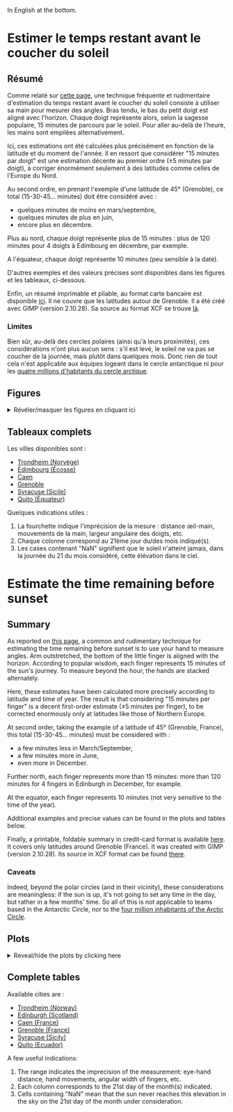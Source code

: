In English at the bottom.

# Estimer le temps restant avant le coucher du soleil

## Résumé

Comme relaté sur [cette page](https://skeptics.stackexchange.com/questions/41433/can-one-estimate-accurately-the-time-until-sunset-using-the-width-of-ones-finge), une technique fréquente et rudimentaire d'estimation du temps restant avant le coucher du soleil consiste à utiliser sa main pour mesurer des angles. Bras tendu, le bas du petit doigt est aligné avec l'horizon. Chaque doigt représente alors, selon la sagesse populaire, 15 minutes de parcours par le soleil. Pour aller au-delà de l'heure, les mains sont empilées alternativement.

Ici, ces estimations ont été calculées plus précisément en fonction de la latitude et du moment de l'année. Il en ressort que considérer "15 minutes par doigt" est une estimation décente au premier ordre (±5 minutes par doigt), à corriger énormément seulement à des latitudes comme celles de l'Europe du Nord.

Au second ordre, en prenant l'exemple d'une latitude de 45° (Grenoble), ce total (15-30-45... minutes) doit être considéré avec :
* quelques minutes de moins en mars/septembre,
* quelques minutes de plus en juin,
* encore plus en décembre.

Plus au nord, chaque doigt représente plus de 15 minutes : plus de 120 minutes pour 4 doigts à Edimbourg en décembre, par exemple.

A l'équateur, chaque doigt représente 10 minutes (peu sensible à la date).

D'autres exemples et des valeurs précises sont disponibles dans les figures et les tableaux, ci-dessous.

Enfin, un résumé imprimable et pliable, au format carte bancaire est disponible [ici](https://github.com/Xoutron/TimeLeftBeforeSunset/releases/download/Plots-and-Graphics/Recap_CreditCardFormat_Grenoble.pdf). Il ne couvre que les latitudes autour de Grenoble. Il a été créé avec GIMP (version 2.10.28). Sa source au format XCF se trouve [là](https://github.com/Xoutron/TimeLeftBeforeSunset/releases/download/Plots-and-Graphics/Recap_CreditCardFormat_Grenoble.xcf).

### Limites

Bien sûr, au-delà des cercles polaires (ainsi qu'à leurs proximités), ces considérations n'ont plus aucun sens : s'il est levé, le soleil ne va pas se coucher de la journée, mais plutôt dans quelques mois. Donc rien de tout cela n'est applicable aux équipes logeant dans le cercle antarctique ni pour les [quatre millions d'habitants du cercle arctique](https://fr.wikipedia.org/wiki/Arctique).

## Figures

<details>
  <summary>Révéler/masquer les figures en cliquant ici</summary>

Quelques indications utiles :
1) La fourchette indique l'imprécision de la mesure : distance œil-main, mouvements de la main, largeur angulaire des doigts, etc.
2) L'estimation usuelle, 15 minutes par doigt, est indiquée en tirets noirs.
3) Les valeurs non tracées indiquent que le soleil n'atteint jamais, dans la journée du 21 du mois considéré, cette élévation dans le ciel.

Ces figures sont aussi disponibles en PDF (vectoriel) à [cet endroit](https://github.com/Xoutron/TimeLeftBeforeSunset/releases/tag/Plots-and-Graphics).

### Première main

![Soleil arrivant au haut de l'auriculaire, première main (1 doigt)](https://github.com/Xoutron/TimeLeftBeforeSunset/releases/download/Plots-and-Graphics/fr-1-Auriculaire.png "Soleil arrivant au haut de l'auriculaire, première main (1 doigt)")

![Soleil arrivant au haut de l'annulaire, première main (2 doigts)](https://github.com/Xoutron/TimeLeftBeforeSunset/releases/download/Plots-and-Graphics/fr-2-Annulaire.png "Soleil arrivant au haut de l'annulaire, première main (2 doigts)")

![Soleil arrivant au haut du majeur, première main (3 doigts)](https://github.com/Xoutron/TimeLeftBeforeSunset/releases/download/Plots-and-Graphics/fr-3-Majeur.png "Soleil arrivant au haut du majeur, première main (3 doigts)")

![Soleil arrivant au haut de l'index, première main (4 doigts)](https://github.com/Xoutron/TimeLeftBeforeSunset/releases/download/Plots-and-Graphics/fr-4-Index.png "Soleil arrivant au haut de l'index, première main (4 doigts)")

### Seconde main

![Soleil arrivant au haut de l'auriculaire, seconde main (5 doigts)](https://github.com/Xoutron/TimeLeftBeforeSunset/releases/download/Plots-and-Graphics/fr-5-Auriculaire.png "Soleil arrivant au haut de l'auriculaire, seconde main (5 doigts)")

![Soleil arrivant au haut de l'annulaire, seconde main (6 doigts)](https://github.com/Xoutron/TimeLeftBeforeSunset/releases/download/Plots-and-Graphics/fr-6-Annulaire.png "Soleil arrivant au haut de l'annulaire, seconde main (6 doigts)")

![Soleil arrivant au haut du majeur, seconde main (7 doigts)](https://github.com/Xoutron/TimeLeftBeforeSunset/releases/download/Plots-and-Graphics/fr-7-Majeur.png "Soleil arrivant au haut du majeur, seconde main (7 doigts)")

![Soleil arrivant au haut de l'index, seconde main (8 doigts)](https://github.com/Xoutron/TimeLeftBeforeSunset/releases/download/Plots-and-Graphics/fr-8-Index.png "Soleil arrivant au haut de l'index, seconde main (8 doigts)")

### Troisième main

![Soleil arrivant au haut de l'auriculaire, troisième main (9 doigts)](https://github.com/Xoutron/TimeLeftBeforeSunset/releases/download/Plots-and-Graphics/fr-9-Auriculaire.png "Soleil arrivant au haut de l'auriculaire, troisième main (9 doigts)")

![Soleil arrivant au haut de l'annulaire, troisième main (10 doigts)](https://github.com/Xoutron/TimeLeftBeforeSunset/releases/download/Plots-and-Graphics/fr-10-Annulaire.png "Soleil arrivant au haut de l'annulaire, troisième main (10 doigts)")

![Soleil arrivant au haut du majeur, troisième main (11 doigts)](https://github.com/Xoutron/TimeLeftBeforeSunset/releases/download/Plots-and-Graphics/fr-11-Majeur.png "Soleil arrivant au haut du majeur, troisième main (11 doigts)")

![Soleil arrivant au haut de l'index, troisième main (12 doigts)](https://github.com/Xoutron/TimeLeftBeforeSunset/releases/download/Plots-and-Graphics/fr-12-Index.png "Soleil arrivant au haut de l'index, troisième main (12 doigts)")

</details>

## Tableaux complets

Les villes disponibles sont :
* [Trondheim (Norvège)](https://github.com/Xoutron/TimeLeftBeforeSunset/blob/main/Output/Trondheim_Norway.md)
* [Édimbourg (Écosse)](https://github.com/Xoutron/TimeLeftBeforeSunset/blob/main/Output/Edinburgh_Scotland.md)
* [Caen](https://github.com/Xoutron/TimeLeftBeforeSunset/blob/main/Output/Caen_France.md)
* [Grenoble](https://github.com/Xoutron/TimeLeftBeforeSunset/blob/main/Output/Grenoble_France.md)
* [Syracuse (Sicile)](https://github.com/Xoutron/TimeLeftBeforeSunset/blob/main/Output/Syracuse_Sicily.md)
* [Quito (Équateur)](https://github.com/Xoutron/TimeLeftBeforeSunset/blob/main/Output/Quito_Ecuador.md)

Quelques indications utiles :
1) La fourchette indique l'imprécision de la mesure : distance œil-main, mouvements de la main, largeur angulaire des doigts, etc.
2) Chaque colonne correspond au 21ème jour du/des mois indiqué(s).
3) Les cases contenant "NaN" signifient que le soleil n'atteint jamais, dans la journée du 21 du mois considéré, cette élévation dans le ciel.

# Estimate the time remaining before sunset

## Summary

As reported on [this page](https://skeptics.stackexchange.com/questions/41433/can-one-estimate-accurately-the-time-until-sunset-using-the-width-of-ones-finge), a common and rudimentary technique for estimating the time remaining before sunset is to use your hand to measure angles. Arm outstretched, the bottom of the little finger is aligned with the horizon. According to popular wisdom, each finger represents 15 minutes of the sun's journey. To measure beyond the hour, the hands are stacked alternately.

Here, these estimates have been calculated more precisely according to latitude and time of year. The result is that considering "15 minutes per finger" is a decent first-order estimate (±5 minutes per finger), to be corrected enormously only at latitudes like those of Northern Europe.

At second order, taking the example of a latitude of 45° (Grenoble, France), this total (15-30-45... minutes) must be considered with :
* a few minutes less in March/September,
* a few minutes more in June,
* even more in December.

Further north, each finger represents more than 15 minutes: more than 120 minutes for 4 fingers in Edinburgh in December, for example.

At the equator, each finger represents 10 minutes (not very sensitive to the time of the year).

Additional examples and precise values can be found in the plots and tables below.

Finally, a printable, foldable summary in credit-card format is available [here](https://github.com/Xoutron/TimeLeftBeforeSunset/releases/download/Plots-and-Graphics/Recap_CreditCardFormat_Grenoble.pdf). It covers only latitudes around Grenoble (France). It was created with GIMP (version 2.10.28). Its source in XCF format can be found [there](https://github.com/Xoutron/TimeLeftBeforeSunset/releases/download/Plots-and-Graphics/Recap_CreditCardFormat_Grenoble.xcf).

### Caveats

Indeed, beyond the polar circles (and in their vicinity), these considerations are meaningless: if the sun is up, it's not going to set any time in the day, but rather in a few months' time. So all of this is not applicable to teams based in the Antarctic Circle, nor to the [four million inhabitants of the Arctic Circle](https://fr.wikipedia.org/wiki/Arctique).

## Plots

<details>
  <summary>Reveal/hide the plots by clicking here</summary>

A few useful indications:
1) The range indicates the imprecision of the measurement: eye-hand distance, hand movements, angular width of fingers, etc.
2) The usual estimate, 15 minutes per finger, is indicated by black dashes.
3) Values not plotted indicate that the sun never reaches this elevation in the sky on the 21st day of the month under consideration.

These plots are also available in PDF (vectorized) at [this address](https://github.com/Xoutron/TimeLeftBeforeSunset/releases/tag/Plots-and-Graphics).

### First hand

![Sun reaching top of little finger, first hand (1 finger)](https://github.com/Xoutron/TimeLeftBeforeSunset/releases/download/Plots-and-Graphics/en-1-little.finger.png "Sun reaching top of little finger, first hand (1 finger)")

![Sun reaching top of annulary, first hand (2 fingers)](https://github.com/Xoutron/TimeLeftBeforeSunset/releases/download/Plots-and-Graphics/en-2-annulary.png "Sun reaching top of annulary, first hand (2 fingers)")

![Sun reaching top of middle finger, first hand (3 fingers)](https://github.com/Xoutron/TimeLeftBeforeSunset/releases/download/Plots-and-Graphics/en-3-middle.finger.png "Sun reaching top of middle finger, first hand (3 fingers)")

![Sun reaching top of index, first hand (4 fingers)](https://github.com/Xoutron/TimeLeftBeforeSunset/releases/download/Plots-and-Graphics/en-4-index.png "Sun reaching top of index, first hand (4 fingers)")

### Second hand

![Sun reaching top of little finger, second hand (5 fingers)](https://github.com/Xoutron/TimeLeftBeforeSunset/releases/download/Plots-and-Graphics/en-5-little.finger.png "Sun reaching top of little finger, second hand (5 fingers)")

![Sun reaching top of annulary, second hand (6 fingers)](https://github.com/Xoutron/TimeLeftBeforeSunset/releases/download/Plots-and-Graphics/en-6-annulary.png "Sun reaching top of annulary, second hand (6 fingers)")

![Sun reaching top of middle finger, second hand (7 fingers)](https://github.com/Xoutron/TimeLeftBeforeSunset/releases/download/Plots-and-Graphics/en-7-middle.finger.png "Sun reaching top of middle finger, second hand (7 fingers)")

![Sun reaching top of index, second hand (8 fingers)](https://github.com/Xoutron/TimeLeftBeforeSunset/releases/download/Plots-and-Graphics/en-8-index.png "Sun reaching top of index, second hand (8 fingers)")

### Third hand

![Sun reaching top of little finger, third hand (9 fingers)](https://github.com/Xoutron/TimeLeftBeforeSunset/releases/download/Plots-and-Graphics/en-9-little.finger.png "Sun reaching top of little finger, third hand (9 fingers)")

![Sun reaching top of annulary, third hand (10 fingers)](https://github.com/Xoutron/TimeLeftBeforeSunset/releases/download/Plots-and-Graphics/en-10-annulary.png "Sun reaching top of annulary, third hand (10 fingers)")

![Sun reaching top of middle finger, third hand (11 fingers)](https://github.com/Xoutron/TimeLeftBeforeSunset/releases/download/Plots-and-Graphics/en-11-middle.finger.png "Sun reaching top of middle finger, third hand (11 fingers)")

![Sun reaching top of index, third hand (12 fingers)](https://github.com/Xoutron/TimeLeftBeforeSunset/releases/download/Plots-and-Graphics/en-12-index.png "Sun reaching top of index, third hand (12 fingers)")

</details>

## Complete tables

Available cities are :
* [Trondheim (Norway)](https://github.com/Xoutron/TimeLeftBeforeSunset/blob/main/Output/Trondheim_Norway.md)
* [Edinburgh (Scotland)](https://github.com/Xoutron/TimeLeftBeforeSunset/blob/main/Output/Edinburgh_Scotland.md)
* [Caen (France)](https://github.com/Xoutron/TimeLeftBeforeSunset/blob/main/Output/Caen_France.md)
* [Grenoble (France)](https://github.com/Xoutron/TimeLeftBeforeSunset/blob/main/Output/Grenoble_France.md)
* [Syracuse (Sicily)](https://github.com/Xoutron/TimeLeftBeforeSunset/blob/main/Output/Syracuse_Sicily.md)
* [Quito (Ecuador)](https://github.com/Xoutron/TimeLeftBeforeSunset/blob/main/Output/Quito_Ecuador.md)

A few useful indications:
1) The range indicates the imprecision of the measurement: eye-hand distance, hand movements, angular width of fingers, etc.
2) Each column corresponds to the 21st day of the month(s) indicated.
3) Cells containing "NaN" mean that the sun never reaches this elevation in the sky on the 21st day of the month under consideration.

